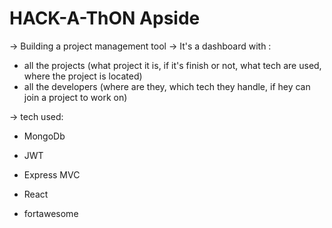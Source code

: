 # HACK-A-ThON Apside 
-> Building a project management tool
-> It's a dashboard with :
- all the projects (what project it is, if it's finish or not, what tech are used, where the project is located)
- all the developers (where are they, which tech they handle, if hey can join a project to work on)

-> tech used: 
- MongoDb
- JWT
- Express MVC

- React
- fortawesome

